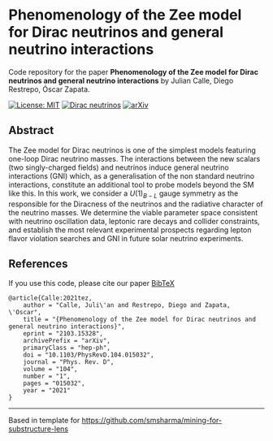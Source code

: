 # Phenomenology of the Zee model for Dirac neutrinos and general neutrino interactions

Code repository for the paper
**Phenomenology of the Zee model for Dirac neutrinos and general neutrino interactions**
by Julian Calle, Diego Restrepo, Óscar Zapata.

[![License: MIT](https://img.shields.io/badge/License-MIT-yellow.svg)](https://opensource.org/licenses/MIT)
[![Dirac neutrinos](https://img.shields.io/badge/Dirac-Neutrinos-blue.svg)](https://github.com/topics/dirac-neutrinos)
[![arXiv](https://img.shields.io/badge/arXiv-2103.15328%20-green.svg)](https://arxiv.org/abs/2103.15328)

## Abstract

The Zee model for Dirac neutrinos is one of the simplest models featuring one-loop Dirac neutrino masses. 
The interactions between the new scalars (two singly-charged fields) and neutrinos induce general neutrino 
interactions (GNI) which, as a generalisation of the non standard neutrino interactions, constitute an additional 
tool to probe models beyond the SM like this. In this work, we consider a $U(1)_{{B-L}}$ gauge symmetry as the 
responsible for the Diracness of the neutrinos and the radiative character of the neutrino masses. We determine 
the viable parameter space consistent with neutrino oscillation data, leptonic rare decays and collider constraints, 
and establish the most relevant experimental prospects regarding  lepton flavor violation searches and GNI in future 
solar neutrino experiments.

## References

If you use this code, please cite our paper [BibTeX](https://inspirehep.net/literature/1854224)

```
@article{Calle:2021tez,
    author = "Calle, Juli\'an and Restrepo, Diego and Zapata, \'Oscar",
    title = "{Phenomenology of the Zee model for Dirac neutrinos and general neutrino interactions}",
    eprint = "2103.15328",
    archivePrefix = "arXiv",
    primaryClass = "hep-ph",
    doi = "10.1103/PhysRevD.104.015032",
    journal = "Phys. Rev. D",
    volume = "104",
    number = "1",
    pages = "015032",
    year = "2021"
}
```

---
Based in template for https://github.com/smsharma/mining-for-substructure-lens
